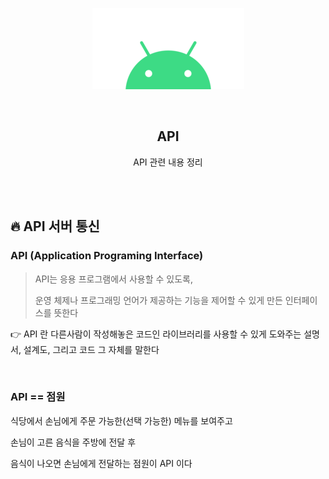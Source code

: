 <div align="center">
  <p>
    <img src="../README.assets/android.png">
  </p>
  <br>
  <h2>API</h2>
  <p>API 관련 내용 정리</p>
  <br>
  <br>
</div>



## 🔥 API 서버 통신

### API (Application Programing Interface)

> API는 응용 프로그램에서 사용할 수 있도록,
>
> 운영 체제나 프로그래밍 언어가 제공하는 기능을 제어할 수 있게 만든 인터페이스를 뜻한다

👉 API 란 다른사람이 작성해놓은 코드인 라이브러리를 사용할 수 있게 도와주는 설명서, 설계도, 그리고 코드 그 자체를 말한다

<br>

### API == 점원

식당에서 손님에게 주문 가능한(선택 가능한) 메뉴를 보여주고

손님이 고른 음식을 주방에 전달 후

음식이 나오면 손님에게 전달하는 점원이 API 이다
